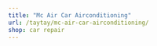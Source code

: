 ```yaml
---
title: "Mc Air Car Airconditioning"
url: /taytay/mc-air-car-airconditioning/
shop: car repair
---
```


